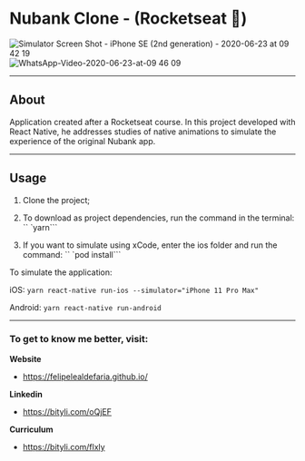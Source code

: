 # Nubank Clone - (Rocketseat :rocket:)

![Simulator Screen Shot - iPhone SE (2nd generation) - 2020-06-23 at 09 42 19](https://user-images.githubusercontent.com/64376829/85405063-3c22da80-b536-11ea-915f-7fb0156eedb0.png) ![WhatsApp-Video-2020-06-23-at-09 46 09](https://user-images.githubusercontent.com/64376829/85405527-ec90de80-b536-11ea-9a69-ac3c6d303fa5.gif)

----
## About

Application created after a Rocketseat course. In this project developed with React Native, he addresses studies of native animations to simulate the experience of the original Nubank app.

----
## Usage

1. Clone the project;

2. To download as project dependencies, run the command in the terminal: `` `yarn```

3. If you want to simulate using xCode, enter the ios folder and run the command: `` `pod install```

To simulate the application:

iOS: ```yarn react-native run-ios --simulator="iPhone 11 Pro Max"```

Android: ```yarn react-native run-android```

----
### To get to know me better, visit:

**Website**

* https://felipelealdefaria.github.io/

**Linkedin**

* https://bityli.com/oQjEF

**Curriculum**

* https://bityli.com/flxly
